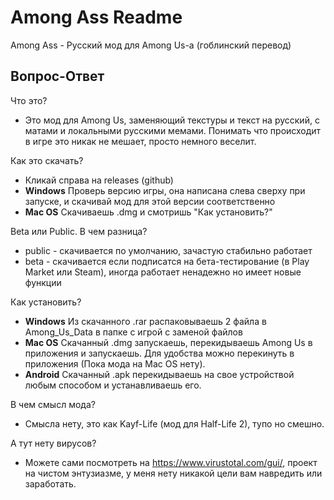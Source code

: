 # Among Ass Readme
Among Ass - Русский мод для Among Us-а (гоблинский перевод)

## Вопрос-Ответ

Что это?
- Это мод для Among Us, заменяющий текстуры и текст на русский, с матами и локальными русскими мемами. Понимать что происходит в игре это никак не мешает, просто немного веселит.


Как это скачать?

- Кликай справа на releases (github)
- **Windows** Проверь версию игры, она написана слева сверху при запуске, и скачивай мод для этой версии соответственно
- **Mac OS** Скачиваешь .dmg и смотришь "Как установить?"

Beta или Public. В чем разница?

- public - скачивается по умолчанию, зачастую стабильно работает
- beta - скачивается если подписатся на бета-тестирование (в Play Market или  Steam), иногда работает ненадежно но имеет новые функции

Как установить?

- **Windows** Из скачанного .rar распаковываешь 2 файла в Among_Us_Data в папке с игрой с заменой файлов
- **Mac OS** Скачанный .dmg запускаешь, перекидываешь Among Us в приложения и запускаешь. Для удобства можно перекинуть в приложения (Пока мода на Mac OS нету).
- **Android** Скачанный .apk перекидываешь на свое устройствой любым способом и устанавливаешь его.

В чем смысл мода?
- Смысла нету, это как Kayf-Life (мод для Half-Life 2), тупо но смешно.

А тут нету вирусов?
- Можете сами посмотреть на https://www.virustotal.com/gui/, проект на чистом энтузиазме, у меня нету никакой цели вам навредить или заработать.
